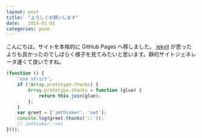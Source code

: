 ```yaml
---
layout: post
title:  "よろしくお願いします"
date:   2014-01-01
categories: poem
---
```


こんにちは。サイトを本格的に GitHub Pages へ移しました。 [jekyll](http://jekyllrb.com/) が思ったよりも良かったのでしばらく様子を見てみたいと思います。静的サイトジェネレータ速くて良いですね。

```javascript
(function () {
    'use strict';
    if (!Array.prototype.thanks) {
        Array.prototype.thanks = function (glue) {
            return this.join(glue);
        };
    }
    var greet = ['imthinker', 'net'];
    console.log(greet.thanks('::'));
    // imthinker::net
}());
```
